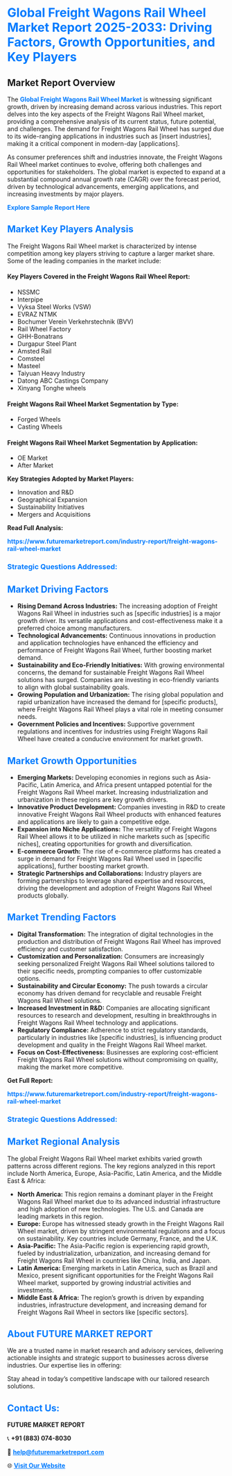 <h1 style="color: #007BFF;">Global Freight Wagons Rail Wheel Market Report 2025-2033: Driving Factors, Growth Opportunities, and Key Players</h1>

<section id="overview">
<h2>Market Report Overview</h2>
<p>The <a href="https://www.futuremarketreport.com/industry-report/freight-wagons-rail-wheel-market" style="color: #007BFF; text-decoration: none;"><strong>Global Freight Wagons Rail Wheel Market</strong></a> is witnessing significant growth, driven by increasing demand across various industries. This report delves into the key aspects of the Freight Wagons Rail Wheel market, providing a comprehensive analysis of its current status, future potential, and challenges. The demand for Freight Wagons Rail Wheel has surged due to its wide-ranging applications in industries such as [insert industries], making it a critical component in modern-day [applications].</p>
<p>As consumer preferences shift and industries innovate, the Freight Wagons Rail Wheel market continues to evolve, offering both challenges and opportunities for stakeholders. The global market is expected to expand at a substantial compound annual growth rate (CAGR) over the forecast period, driven by technological advancements, emerging applications, and increasing investments by major players.</p>
</section>

<section id="overview">
<p><a href="https://www.futuremarketreport.com/request-sample/reportId=42766" style="color: #007BFF; text-decoration: none;"><strong>Explore Sample Report Here</strong></a></p>
</section>

<section id="key-players">
<h2 style="color: #007BFF;">Market Key Players Analysis</h2>
<p>The Freight Wagons Rail Wheel market is characterized by intense competition among key players striving to capture a larger market share. Some of the leading companies in the market include:</p>
<h4>Key Players Covered in the Freight Wagons Rail Wheel Report:</h4>
<ul><li>NSSMC</li><li>Interpipe</li><li>Vyksa Steel Works (VSW)</li><li>EVRAZ NTMK</li><li>Bochumer Verein Verkehrstechnik (BVV)</li><li>Rail Wheel Factory</li><li>GHH-Bonatrans</li><li>Durgapur Steel Plant</li><li>Amsted Rail</li><li>Comsteel</li><li>Masteel</li><li>Taiyuan Heavy Industry</li><li>Datong ABC Castings Company</li><li>Xinyang Tonghe wheels</li></ul>
<h4>Freight Wagons Rail Wheel Market Segmentation by Type:</h4>
<ul><li>Forged Wheels</li><li>Casting Wheels</li></ul>

<h4>Freight Wagons Rail Wheel Market Segmentation by Application:</h4>
<ul><li>OE Market</li><li>After Market</li></ul>
<p><strong>Key Strategies Adopted by Market Players:</strong></p>
<ul>
<li>Innovation and R&D</li>
<li>Geographical Expansion</li>
<li>Sustainability Initiatives</li>
<li>Mergers and Acquisitions</li>
</ul>
</section>

<section>
<p><strong>Read Full Analysis: </strong></p><a href="https://www.futuremarketreport.com/industry-report/freight-wagons-rail-wheel-market" style="color: #007BFF; text-decoration: none;"><strong>https://www.futuremarketreport.com/industry-report/freight-wagons-rail-wheel-market</strong></a>
<h3 style="color: #007BFF;">Strategic Questions Addressed:</h3>
</section>

<section id="driving-factors">
<h2 style="color: #007BFF;">Market Driving Factors</h2>
<ul>
<li><strong>Rising Demand Across Industries:</strong> The increasing adoption of Freight Wagons Rail Wheel in industries such as [specific industries] is a major growth driver. Its versatile applications and cost-effectiveness make it a preferred choice among manufacturers.</li>
<li><strong>Technological Advancements:</strong> Continuous innovations in production and application technologies have enhanced the efficiency and performance of Freight Wagons Rail Wheel, further boosting market demand.</li>
<li><strong>Sustainability and Eco-Friendly Initiatives:</strong> With growing environmental concerns, the demand for sustainable Freight Wagons Rail Wheel solutions has surged. Companies are investing in eco-friendly variants to align with global sustainability goals.</li>
<li><strong>Growing Population and Urbanization:</strong> The rising global population and rapid urbanization have increased the demand for [specific products], where Freight Wagons Rail Wheel plays a vital role in meeting consumer needs.</li>
<li><strong>Government Policies and Incentives:</strong> Supportive government regulations and incentives for industries using Freight Wagons Rail Wheel have created a conducive environment for market growth.</li>
</ul>
</section>

<section id="growth-opportunities">
<h2 style="color: #007BFF;">Market Growth Opportunities</h2>
<ul>
<li><strong>Emerging Markets:</strong> Developing economies in regions such as Asia-Pacific, Latin America, and Africa present untapped potential for the Freight Wagons Rail Wheel market. Increasing industrialization and urbanization in these regions are key growth drivers.</li>
<li><strong>Innovative Product Development:</strong> Companies investing in R&D to create innovative Freight Wagons Rail Wheel products with enhanced features and applications are likely to gain a competitive edge.</li>
<li><strong>Expansion into Niche Applications:</strong> The versatility of Freight Wagons Rail Wheel allows it to be utilized in niche markets such as [specific niches], creating opportunities for growth and diversification.</li>
<li><strong>E-commerce Growth:</strong> The rise of e-commerce platforms has created a surge in demand for Freight Wagons Rail Wheel used in [specific applications], further boosting market growth.</li>
<li><strong>Strategic Partnerships and Collaborations:</strong> Industry players are forming partnerships to leverage shared expertise and resources, driving the development and adoption of Freight Wagons Rail Wheel products globally.</li>
</ul>
</section>

<section id="trending-factors">
<h2 style="color: #007BFF;">Market Trending Factors</h2>
<ul>
<li><strong>Digital Transformation:</strong> The integration of digital technologies in the production and distribution of Freight Wagons Rail Wheel has improved efficiency and customer satisfaction.</li>
<li><strong>Customization and Personalization:</strong> Consumers are increasingly seeking personalized Freight Wagons Rail Wheel solutions tailored to their specific needs, prompting companies to offer customizable options.</li>
<li><strong>Sustainability and Circular Economy:</strong> The push towards a circular economy has driven demand for recyclable and reusable Freight Wagons Rail Wheel solutions.</li>
<li><strong>Increased Investment in R&D:</strong> Companies are allocating significant resources to research and development, resulting in breakthroughs in Freight Wagons Rail Wheel technology and applications.</li>
<li><strong>Regulatory Compliance:</strong> Adherence to strict regulatory standards, particularly in industries like [specific industries], is influencing product development and quality in the Freight Wagons Rail Wheel market.</li>
<li><strong>Focus on Cost-Effectiveness:</strong> Businesses are exploring cost-efficient Freight Wagons Rail Wheel solutions without compromising on quality, making the market more competitive.</li>
</ul>
</section>

<section>
<p><strong>Get Full Report: </strong></p><a href="https://www.futuremarketreport.com/industry-report/freight-wagons-rail-wheel-market" style="color: #007BFF; text-decoration: none;"><strong>https://www.futuremarketreport.com/industry-report/freight-wagons-rail-wheel-market</strong></a>
<h3 style="color: #007BFF;">Strategic Questions Addressed:</h3>
</section>


<section id="regional-analysis">
<h2 style="color: #007BFF;">Market Regional Analysis</h2>
<p>The global Freight Wagons Rail Wheel market exhibits varied growth patterns across different regions. The key regions analyzed in this report include North America, Europe, Asia-Pacific, Latin America, and the Middle East & Africa:</p>
<ul>
<li><strong>North America:</strong> This region remains a dominant player in the Freight Wagons Rail Wheel market due to its advanced industrial infrastructure and high adoption of new technologies. The U.S. and Canada are leading markets in this region.</li>
<li><strong>Europe:</strong> Europe has witnessed steady growth in the Freight Wagons Rail Wheel market, driven by stringent environmental regulations and a focus on sustainability. Key countries include Germany, France, and the U.K.</li>
<li><strong>Asia-Pacific:</strong> The Asia-Pacific region is experiencing rapid growth, fueled by industrialization, urbanization, and increasing demand for Freight Wagons Rail Wheel in countries like China, India, and Japan.</li>
<li><strong>Latin America:</strong> Emerging markets in Latin America, such as Brazil and Mexico, present significant opportunities for the Freight Wagons Rail Wheel market, supported by growing industrial activities and investments.</li>
<li><strong>Middle East & Africa:</strong> The region’s growth is driven by expanding industries, infrastructure development, and increasing demand for Freight Wagons Rail Wheel in sectors like [specific sectors].</li>
</ul>
</section>

<footer>
<h2 style="color: #007BFF;">About FUTURE MARKET REPORT</h2>
<p>We are a trusted name in market research and advisory services, delivering actionable insights and strategic support to businesses across diverse industries. Our expertise lies in offering:</p>

<p>Stay ahead in today’s competitive landscape with our tailored research solutions.</p>

<h2 style="color: #007BFF;">Contact Us:</h2>
<p><strong>FUTURE MARKET REPORT</strong></p>
<p>📞 <strong>+91 (883) 074-8030</strong></p>
<p>📧 <strong><a href="mailto:help@futuremarketreport.com" style="color: #007BFF;">help@futuremarketreport.com</a></strong></p>
<p>🌐 <strong><a href="https://www.futuremarketreport.com/" style="color: #007BFF;">Visit Our Website</a></strong></p>
</footer>